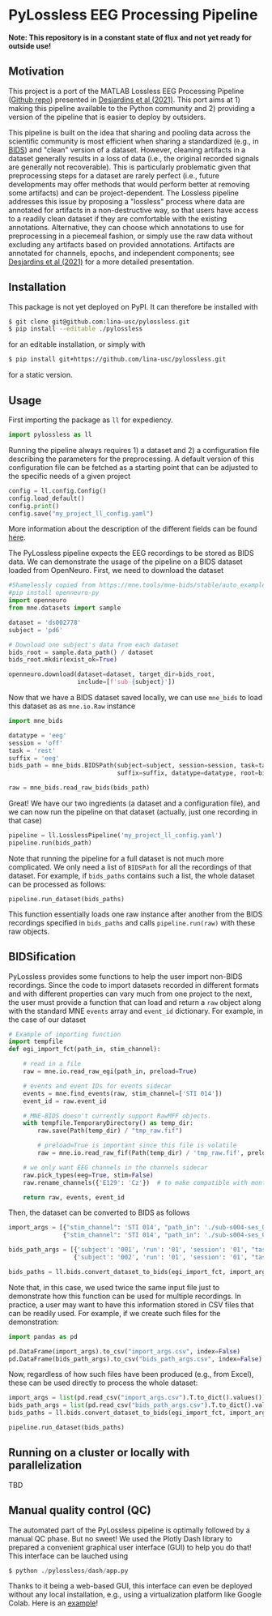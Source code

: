 # PyLossless EEG Processing Pipeline

**Note: This repository is in a constant state of flux and not yet ready for outside use!**


## Motivation

This project is a port of the MATLAB Lossless EEG Processing Pipeline ([Github repo](https://github.com/BUCANL/EEG-IP-L)) presented in [Desjardins et al (2021)](https://www.sciencedirect.com/science/article/pii/S0165027020303848). This port aims at 1) making this pipeline available to the Python community and 2) providing a version of the pipeline that is easier to deploy by outsiders.

This pipeline is built on the idea that sharing and pooling data across the scientific community is most efficient when sharing a standardized (e.g., in [BIDS](https://www.nature.com/articles/s41597-019-0104-8)) and "clean" version of a dataset. However, cleaning artifacts in a dataset generally results in a loss of data (i.e., the original recorded signals are generally not recoverable). This is particularly problematic given that preprocessing steps for a dataset are rarely perfect (i.e., future developments may offer methods that would perform better at removing some artifacts) and can be project-dependent. The Lossless pipeline addresses this issue by proposing a "lossless" process where data are annotated for artifacts in a non-destructive way, so that users have access to a readily clean dataset if they are comfortable with the existing annotations. Alternative, they can choose which annotations to use for preprocessing in a piecemeal fashion, or simply use the raw data without excluding any artifacts based on provided annotations. Artifacts are annotated for channels, epochs, and independent components; see  [Desjardins et al (2021)](https://www.sciencedirect.com/science/article/pii/S0165027020303848) for a more detailed presentation.


## Installation

This package is not yet deployed on PyPI. It can therefore be installed with

```bash
$ git clone git@github.com:lina-usc/pylossless.git
$ pip install --editable ./pylossless
```
for an editable installation, or simply with 
```bash
$ pip install git+https://github.com/lina-usc/pylossless.git
```
for a static version. 


## Usage 

First importing the package as `ll` for expediency.

```python
import pylossless as ll
```

Running the pipeline always requires 1) a dataset and 2) a configuration file describing the parameters for the preprocessing. A default version of this configuration file can be fetched as a starting point that can be adjusted to the specific needs of a given project

```python
config = ll.config.Config()
config.load_default()
config.print()
config.save("my_project_ll_config.yaml")
```
More information about the description of the different fields can be found [here](./doc/config.md).

The PyLossless pipeline expects the EEG recordings to be stored as BIDS data. We can demonstrate the usage of the pipeline on a BIDS dataset loaded from OpenNeuro. First, we need to download the dataset

```python
#Shamelessly copied from https://mne.tools/mne-bids/stable/auto_examples/read_bids_datasets.html
#pip install openneuro-py
import openneuro
from mne.datasets import sample

dataset = 'ds002778'
subject = 'pd6'

# Download one subject's data from each dataset
bids_root = sample.data_path() / dataset
bids_root.mkdir(exist_ok=True)

openneuro.download(dataset=dataset, target_dir=bids_root,
                   include=[f'sub-{subject}'])
```

Now that we have a BIDS dataset saved locally, we can use `mne_bids` to load this dataset as as `mne.io.Raw` instance

```python
import mne_bids

datatype = 'eeg'
session = 'off'
task = 'rest'
suffix = 'eeg'
bids_path = mne_bids.BIDSPath(subject=subject, session=session, task=task,
                              suffix=suffix, datatype=datatype, root=bids_root)

raw = mne_bids.read_raw_bids(bids_path)
```

Great! We have our two ingredients (a dataset and a configuration file), and we can now run the pipeline on that dataset (actually, just one recording in that case)

```python
pipeline = ll.LosslessPipeline('my_project_ll_config.yaml')
pipeline.run(bids_path)

```

Note that running the pipeline for a full dataset is not much more complicated. We only need a list of `BIDSPath` for all the recordings of that dataset. For example, if `bids_paths` contains such a list, the whole dataset can be processed as follows:

```
pipeline.run_dataset(bids_paths)
```

This function essentially loads one raw instance after another from the BIDS recordings specified in `bids_paths` and calls `pipeline.run(raw)` with these raw objects.



## BIDSification

PyLossless provides some functions to help the user import non-BIDS recordings. Since the code to import datasets recorded in different formats and with different properties can vary much from one project to the next, the user must provide a function that can load and return a `raw` object along with the standard MNE `events` array and `event_id` dictionary. For example, in the case of our dataset

```python
# Example of importing function
import tempfile
def egi_import_fct(path_in, stim_channel):

    # read in a file
    raw = mne.io.read_raw_egi(path_in, preload=True)

    # events and event IDs for events sidecar
    events = mne.find_events(raw, stim_channel=['STI 014'])
    event_id = raw.event_id

    # MNE-BIDS doesn't currently support RawMFF objects.
    with tempfile.TemporaryDirectory() as temp_dir:
        raw.save(Path(temp_dir) / "tmp_raw.fif")

        # preload=True is important since this file is volatile
        raw = mne.io.read_raw_fif(Path(temp_dir) / 'tmp_raw.fif', preload=True)

    # we only want EEG channels in the channels sidecar
    raw.pick_types(eeg=True, stim=False)
    raw.rename_channels({'E129': 'Cz'})  # to make compatible with montage

    return raw, events, event_id
```

Then, the dataset can be converted to BIDS as follows

```python
import_args = [{"stim_channel": 'STI 014', "path_in": './sub-s004-ses_07_task-MMN_20220218_022348.mff'},
               {"stim_channel": 'STI 014', "path_in": './sub-s004-ses_07_task-MMN_20220218_022348.mff'}]

bids_path_args = [{'subject': '001', 'run': '01', 'session': '01', "task": "mmn"},
                  {'subject': '002', 'run': '01', 'session': '01', "task": "mmn"}]

bids_paths = ll.bids.convert_dataset_to_bids(egi_import_fct, import_args, bids_path_args, overwrite=True)
```

 Note that, in this case, we used twice the same input file just to demonstrate how this function can be used for multiple recordings. In practice, a user may want to have this information stored in CSV files that can be readily used. For example, if we create such files for the demonstration:

```python
import pandas as pd

pd.DataFrame(import_args).to_csv("import_args.csv", index=False)
pd.DataFrame(bids_path_args).to_csv("bids_path_args.csv", index=False)
```

Now, regardless of how such files have been produced (e.g., from Excel), these can be used directly to process the whole dataset:

```python
import_args = list(pd.read_csv("import_args.csv").T.to_dict().values())
bids_path_args = list(pd.read_csv("bids_path_args.csv").T.to_dict().values())
bids_paths = ll.bids.convert_dataset_to_bids(egi_import_fct, import_args, bids_path_args, overwrite=True)

pipeline.run_dataset(bids_paths)
```

## Running on a cluster or locally with parallelization

TBD

## Manual quality control (QC)

The automated part of the PyLossless pipeline is optimally followed by a manual QC phase. But no sweet! We used the Plotly Dash library to prepared a convenient graphical user interface (GUI) to help you do that! This interface can be lauched using 

```python
$ python ./pylossless/dash/app.py
```

Thanks to it being a web-based GUI, this interface can even be deployed without any local installation, e.g., using a virtualization platform like Google Colab. Here is an [example](https://githubtocolab.com/lina-usc/pylossless/blob/main/notebooks/qc_example.ipynb)!